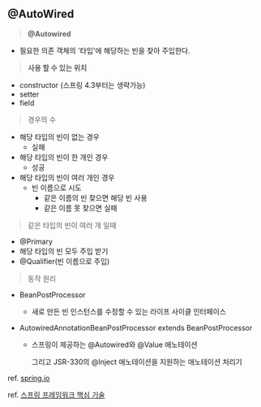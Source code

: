 

## @AutoWired



> **@Autowired**

- 필요한 의존 객체의 '타입'에 해당하는 빈을 찾아 주입한다.



> **사용 할 수 있는 위치**

- constructor (스프링 4.3부터는 생략가능)
- setter
- field



> 경우의 수

- 해당 타입의 빈이 없는 경우
  - 실패
- 해당 타입의 빈이 한 개인 경우
  - 성공
- 해당 타입의 빈이 여러 개인 경우
  - 빈 이름으로 시도
    - 같은 이름의 빈 찾으면 해당 빈 사용
    - 같은 이름 못 찾으면 실패



> 같은 타입의 빈이 여러 개 일때

- @Primary
- 해당 타입의 빈 모두 주입 받기
- @Qualifier(빈 이름으로 주입)



> 동작 원리

- BeanPostProcessor

  - 새로 만든 빈 인스턴스를 수정할 수 있는 라이프 사이클 인터페이스

- AutowiredAnnotationBeanPostProcessor extends BeanPostProcessor

  - 스프링이 제공하는 @Autowired와 @Value 애노테이션 

    그리고 JSR-330의 @Inject 애노테이션을 지원하는 애노테이션 처리기





ref. <a href="https://docs.spring.io/spring-framework/docs/current/spring-framework-reference/core.html">spring.io</a><br>

ref. <a href="https://www.inflearn.com/course/spring-framework_core/lecture/15506">스프링 프레임워크 핵심 기술</a>

